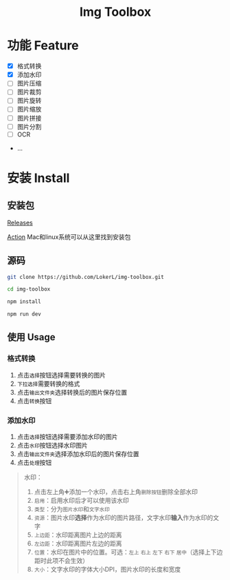 <div align="center">
  <h1>Img Toolbox</h1>
</div>

# 功能 Feature

- [x] 格式转换
- [x] 添加水印
- [ ] 图片压缩
- [ ] 图片裁剪
- [ ] 图片旋转
- [ ] 图片缩放
- [ ] 图片拼接
- [ ] 图片分割
- [ ] OCR
- ...

# 安装 Install

## 安装包

[Releases](https://github.com/LokerL/img-toolbox/releases)

[Action](https://github.com/LokerL/img-toolbox/actions) Mac和linux系统可以从这里找到安装包

## 源码

```bash
git clone https://github.com/LokerL/img-toolbox.git

cd img-toolbox

npm install

npm run dev
```

## 使用 Usage

### 格式转换

1. 点击`选择`按钮选择需要转换的图片
2. `下拉选择`需要转换的格式
3. 点击`输出文件夹`选择转换后的图片保存位置
4. 点击`转换`按钮

### 添加水印

1. 点击`选择`按钮选择需要添加水印的图片
2. 点击`水印`按钮选择水印图片
3. 点击`输出文件夹`选择添加水印后的图片保存位置
4. 点击`处理`按钮

> 水印：
> 1. 点击左上角➕添加一个水印，点击右上角`删除按钮`删除全部水印
> 2. `启用`：启用水印后才可以使用该水印
> 3. `类型`：分为`图片水印`和`文字水印`
> 4. `资源`：图片水印**选择**作为水印的图片路径，文字水印**输入**作为水印的文字
> 5. `上边距`：水印距离图片上边的距离
> 6. `左边距`：水印距离图片左边的距离
> 7. `位置`：水印在图片中的位置。可选：`左上` `右上` `左下` `右下` `居中`（选择上下边距时此项不会生效）
> 8. `大小`：文字水印的字体大小DPI，图片水印的长度和宽度
> 